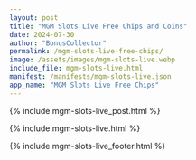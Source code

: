 ```yaml
---
layout: post
title: "MGM Slots Live Free Chips and Coins"
date: 2024-07-30
author: "BonusCollector"
permalink: /mgm-slots-live-free-chips/
image: /assets/images/mgm-slots-live.webp
include_file: mgm-slots-live.html
manifest: /manifests/mgm-slots-live.json
app_name: "MGM Slots Live Free Chips"
---
```


{% include mgm-slots-live_post.html %}

{% include mgm-slots-live.html %}

{% include mgm-slots-live_footer.html %}